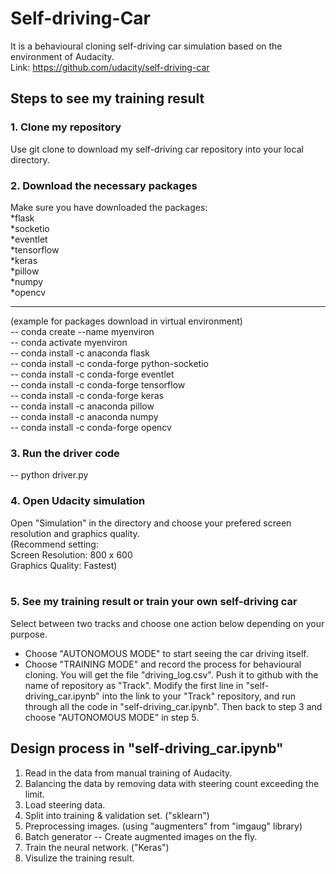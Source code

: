 # Self-driving-Car
It is a behavioural cloning self-driving car simulation based on the environment of Audacity. <br />
Link: https://github.com/udacity/self-driving-car <br />

## Steps to see my training result ##
### 1. Clone my repository ###
Use git clone to download my self-driving car repository into your local directory. <br />

### 2. Download the necessary packages ###
Make sure you have downloaded the packages: <br />
*flask <br />
*socketio <br />
*eventlet <br />
*tensorflow <br />
*keras <br />
*pillow <br />
*numpy <br />
*opencv 

-------------------------
(example for packages download in virtual environment) <br />
-- conda create --name myenviron <br />
-- conda activate myenviron <br />
-- conda install -c anaconda flask <br />
-- conda install -c conda-forge python-socketio <br />
-- conda install -c conda-forge eventlet <br />
-- conda install -c conda-forge tensorflow <br />
-- conda install -c conda-forge keras <br />
-- conda install -c anaconda pillow <br />
-- conda install -c anaconda numpy <br />
-- conda install -c conda-forge opencv

### 3. Run the driver code ###
-- python driver.py

### 4. Open Udacity simulation ###
Open "Simulation" in the directory and choose your prefered screen resolution and graphics quality. <br />
(Recommend setting: <br />
Screen Resolution: 800 x 600 <br />
Graphics Quality: Fastest) <br /> <br />

### 5. See my training result or train your own self-driving car ###
Select between two tracks and choose one action below depending on your purpose.
* Choose "AUTONOMOUS MODE" to start seeing the car driving itself.
* Choose "TRAINING MODE" and record the process for behavioural cloning. You will get the file "driving_log.csv". Push it to github with the name of repository as "Track". Modify the first line in "self-driving_car.ipynb" into the link to your "Track" repository, and run through all the code in "self-driving_car.ipynb". Then back to step 3 and choose "AUTONOMOUS MODE" in step 5.

## Design process in "self-driving_car.ipynb" ##
1. Read in the data from manual training of Audacity. <br />
2. Balancing the data by removing data with steering count exceeding the limit. <br />
3. Load steering data. <br />
4. Split into training & validation set. ("sklearn") <br />
5. Preprocessing images. (using "augmenters" from "imgaug" library) <br />
6. Batch generator -- Create augmented images on the fly. <br />
7. Train the neural network. ("Keras") <br />
8. Visulize the training result. <br />
